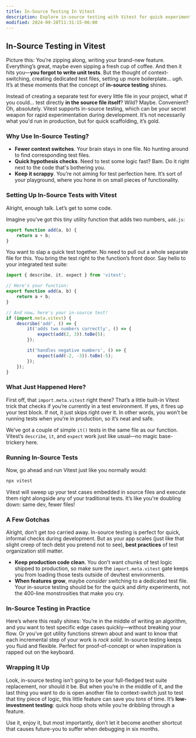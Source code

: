 ```yaml
---
title: In-Source Testing In Vitest
description: Explore in-source testing with Vitest for quick experimentation.
modified: 2024-09-28T11:31:15-06:00
---
```


## In-Source Testing in Vitest

Picture this: You’re zipping along, writing your brand-new feature. Everything’s great, maybe even sipping a fresh cup of coffee. And then it hits you—**you forgot to write unit tests**. But the thought of context-switching, creating dedicated test files, setting up more boilerplate… _ugh_. It’s at these moments that the concept of **in-source testing** shines.

Instead of creating a separate test for every little file in your project, what if you could… test directly **in the source file itself**? Wild? Maybe. Convenient? Oh, absolutely. Vitest supports in-source testing, which can be your secret weapon for rapid experimentation during development. It’s not necessarily what you'd run in production, but for quick scaffolding, it’s gold.

### Why Use In-Source Testing?

- **Fewer context switches**. Your brain stays in one file. No hunting around to find corresponding test files.
- **Quick hypothesis checks**. Need to test some logic fast? Bam. Do it right next to the code that's bothering you.
- **Keep it scrappy**. You’re not aiming for test perfection here. It’s sort of your playground, where you hone in on small pieces of functionality.

### Setting Up In-Source Tests with Vitest

Alright, enough talk. Let’s get to some code.

Imagine you’ve got this tiny utility function that adds two numbers, `add.js`:

```js
export function add(a, b) {
	return a + b;
}
```

You want to slap a quick test together. No need to pull out a whole separate file for this. You bring the test right to the function’s front door. Say hello to your integrated test suite:

```js
import { describe, it, expect } from 'vitest';

// Here's your function:
export function add(a, b) {
	return a + b;
}

// And now… here's your in-source test!
if (import.meta.vitest) {
	describe('add', () => {
		it('adds two numbers correctly', () => {
			expect(add(2, 3)).toBe(5);
		});

		it('handles negative numbers', () => {
			expect(add(-2, -3)).toBe(-5);
		});
	});
}
```

### What Just Happened Here?

First off, that `import.meta.vitest` right there? That’s a little built-in Vitest trick that checks if you’re currently in a test environment. If yes, it fires up your test block. If not, it just skips right over it. In other words, you won’t be running tests when you’re in production, so it’s neat and safe.

We’ve got a couple of simple `it()` tests in the same file as our function. Vitest’s `describe`, `it`, and `expect` work just like usual—no magic base-trickery here.

### Running In-Source Tests

Now, go ahead and run Vitest just like you normally would:

```bash
npx vitest
```

Vitest will sweep up your test cases embedded in source files and execute them right alongside any of your traditional tests. It’s like you're doubling down: same dev, fewer files!

### A Few Gotchas

Alright, don’t get _too_ carried away. In-source testing is perfect for quick, informal checks during development. But as your app scales (just like that slight creep of tech debt you pretend not to see), **best practices** of test organization still matter.

- **Keep production code clean**. You don’t want chunks of test logic shipped to production, so make sure the `import.meta.vitest` gate keeps you from loading those tests outside of dev/test environments.
- **When features grow**, maybe _consider_ switching to a dedicated test file. Your in-source testing should be for the quick and dirty experiments, not the 400-line monstrosities that make you cry.

### In-Source Testing in Practice

Here’s where this really shines: You’re in the middle of writing an algorithm, and you want to test specific edge cases quickly—without breaking your flow. Or you’ve got utility functions strewn about and want to know that each incremental step of your work is _rock solid_. In-source testing keeps you fluid and flexible. Perfect for proof-of-concept or when inspiration is rapped out on the keyboard.

### Wrapping It Up

Look, in-source testing isn’t going to be your full-fledged test suite replacement, nor should it be. But when you’re in the middle of it, and the last thing you want to do is open another file to context-switch just to test that tiny piece of logic, this little feature can save you _tons_ of time. It’s **low-investment testing**: quick hoop shots while you’re dribbling through a feature.

Use it, enjoy it, but most importantly, don’t let it become another shortcut that causes future-you to suffer when debugging in six months.

```ts

```
